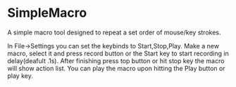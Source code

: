 # SimpleMacro
A simple macro tool designed to repeat a set order of mouse/key strokes.

In File->Settings you can set the keybinds to Start,Stop,Play. Make a new macro, select it and press record button or the Start key to start recording in delay(deafult .1s).
After finishing press top button or hit stop key the macro will show action list.
You can play the macro upon hitting the Play button or play key.
